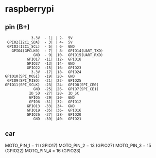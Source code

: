 # raspberrypi

## pin (B+)
                3.3V  - 1| | 2-  5V  
     GPIO2(I2C1_SDA)  - 3| | 4-  5V  
     GPIO3(I2C1_SCL)  - 5| | 6-  GND  
       GPIO4(GPCLK0)  - 7| | 8-  GPIO14(UART_TXD)  
                 GND  - 9| |10-  GPIO15(UART_RXD)  
              GPIO17  -11| |12-  GPIO18  
              GPIO27  -13| |14-  GND  
              GPIO22  -15| |16-  GPIO23  
                3.3V  -17| |18-  GPIO24  
    GPIO10(SPI_MOSI)  -19| |20-  GND  
     GPIO9(SPI_MISO)  -21| |22-  GPIO25  
    GPIO11(SPI_SCLK)  -23| |24-  GPIO8(SPI_CE0)  
                 GND  -25| |26-  GPIO7(SPI_CE1)  
               ID_SD  -27| |28-  ID_SC  
               GPIO5  -29| |30-  GND  
               GPIO6  -31| |32-  GPIO12  
              GPIO13  -33| |34-  GND  
              GPIO19  -35| |36-  GPIO16  
              GPIO26  -37| |38-  GPIO20  
                 GND  -39| |40-  GPIO21  

## car
  MOTO_PIN_1 = 11 (GPIO17)
  MOTO_PIN_2 = 13 (GPIO27)
  MOTO_PIN_3 = 15 (GPIO22)
  MOTO_PIN_4 = 16 (GPIO23)
